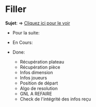 # Filler

<b>Sujet</b>: => <a href="https://cdn.intra.42.fr/pdf/pdf/634/filler.fr.pdf"> Cliquez ici pour le voir </a>

  - Pour la suite:

  - En Cours:

  - Done:
    - Récupération plateau
    - Récupération pièce
    - Infos dimension
    - Infos joueurs
    - Position de départ
    - Algo de resolution
    - GNL A REFAIRE
    - Check de l'intégrité des infos reçu
